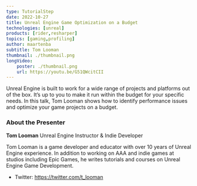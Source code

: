 ```yaml
---
type: TutorialStep
date: 2022-10-27
title: Unreal Engine Game Optimization on a Budget
technologies: [unreal]
products: [rider,resharper]
topics: [gaming,profiling]
author: maartenba
subtitle: Tom Looman
thumbnail: ./thumbnail.png
longVideo:
    poster: ./thumbnail.png
    url: https://youtu.be/G51QWcitCII
---
```


Unreal Engine is built to work for a wide range of projects and platforms out of the box. It’s up to you to make it run within the budget for your specific needs. In this talk, Tom Looman shows how to identify performance issues and optimize your game projects on a budget.

### About the Presenter

**Tom Looman** Unreal Engine Instructor & Indie Developer

Tom Looman is a game developer and educator with over 10 years of Unreal Engine experience. In addition to working on AAA and indie games at studios including Epic Games, he writes tutorials and courses on Unreal Engine Game Development.

* Twitter: https://twitter.com/t_looman